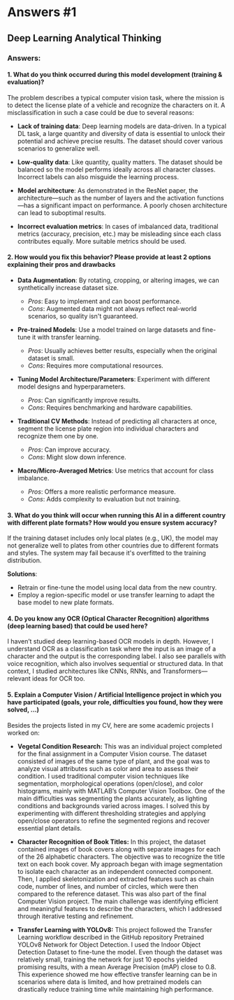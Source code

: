 # Answers #1

## Deep Learning Analytical Thinking

### Answers:

#### 1. **What do you think occurred during this model development (training & evaluation)?**

The problem describes a typical computer vision task, where the mission is to detect the license plate of a vehicle and recognize the characters on it.
A misclassification in such a case could be due to several reasons:

* **Lack of training data**: Deep learning models are data-driven. In a typical DL task, a large quantity and diversity of data is essential to unlock their potential and achieve precise results. The dataset should cover various scenarios to generalize well.

* **Low-quality data**: Like quantity, quality matters. The dataset should be balanced so the model performs ideally across all character classes. Incorrect labels can also misguide the learning process.

* **Model architecture**: As demonstrated in the ResNet paper, the architecture—such as the number of layers and the activation functions—has a significant impact on performance. A poorly chosen architecture can lead to suboptimal results.

* **Incorrect evaluation metrics**: In cases of imbalanced data, traditional metrics (accuracy, precision, etc.) may be misleading since each class contributes equally. More suitable metrics should be used.

#### 2. **How would you fix this behavior? Please provide at least 2 options explaining their pros and drawbacks**

* **Data Augmentation**: By rotating, cropping, or altering images, we can synthetically increase dataset size.

  * *Pros*: Easy to implement and can boost performance.
  * *Cons*: Augmented data might not always reflect real-world scenarios, so quality isn't guaranteed.

* **Pre-trained Models**: Use a model trained on large datasets and fine-tune it with transfer learning.

  * *Pros*: Usually achieves better results, especially when the original dataset is small.
  * *Cons*: Requires more computational resources.

* **Tuning Model Architecture/Parameters**: Experiment with different model designs and hyperparameters.

  * *Pros*: Can significantly improve results.
  * *Cons*: Requires benchmarking and hardware capabilities.

* **Traditional CV Methods**: Instead of predicting all characters at once, segment the license plate region into individual characters and recognize them one by one.

  * *Pros*: Can improve accuracy.
  * *Cons*: Might slow down inference.

* **Macro/Micro-Averaged Metrics**: Use metrics that account for class imbalance.

  * *Pros*: Offers a more realistic performance measure.
  * *Cons*: Adds complexity to evaluation but not training.

#### 3. **What do you think will occur when running this AI in a different country with different plate formats? How would you ensure system accuracy?**

If the training dataset includes only local plates (e.g., UK), the model may not generalize well to plates from other countries due to different formats and styles. The system may fail because it's overfitted to the training distribution.

**Solutions**:

* Retrain or fine-tune the model using local data from the new country.
* Employ a region-specific model or use transfer learning to adapt the base model to new plate formats.


#### 4. **Do you know any OCR (Optical Character Recognition) algorithms (deep learning based) that could be used here?**

I haven’t studied deep learning-based OCR models in depth. However, I understand OCR as a classification task where the input is an image of a character and the output is the corresponding label.
I also see parallels with voice recognition, which also involves sequential or structured data. In that context, I studied architectures like CNNs, RNNs, and Transformers—relevant ideas for OCR too.

#### 5. **Explain a Computer Vision / Artificial Intelligence project in which you have participated (goals, your role, difficulties you found, how they were solved, ...)**

Besides the projects listed in my CV, here are some academic projects I worked on:

* **Vegetal Condition Research:**
This was an individual project completed for the final assignment in a Computer Vision course. The dataset consisted of images of the same type of plant, and the goal was to analyze visual attributes such as color and area to assess their condition. I used traditional computer vision techniques like segmentation, morphological operations (open/close), and color histograms, mainly with MATLAB’s Computer Vision Toolbox. One of the main difficulties was segmenting the plants accurately, as lighting conditions and backgrounds varied across images. I solved this by experimenting with different thresholding strategies and applying open/close operators to refine the segmented regions and recover essential plant details.

* **Character Recognition of Book Titles:**
In this project, the dataset contained images of book covers along with separate images for each of the 26 alphabetic characters. The objective was to recognize the title text on each book cover. My approach began with image segmentation to isolate each character as an independent connected component. Then, I applied skeletonization and extracted features such as chain code, number of lines, and number of circles, which were then compared to the reference dataset. This was also part of the final Computer Vision project. The main challenge was identifying efficient and meaningful features to describe the characters, which I addressed through iterative testing and refinement.

* **Transfer Learning with YOLOv8:**
This project followed the Transfer Learning workflow described in the GitHub repository Pretrained YOLOv8 Network for Object Detection. I used the Indoor Object Detection Dataset to fine-tune the model. Even though the dataset was relatively small, training the network for just 10 epochs yielded promising results, with a mean Average Precision (mAP) close to 0.8. This experience showed me how effective transfer learning can be in scenarios where data is limited, and how pretrained models can drastically reduce training time while maintaining high performance.
